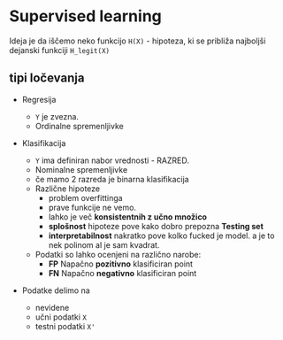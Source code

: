 # Supervised learning

Ideja je da iščemo neko funkcijo `H(X)` - hipoteza, ki se približa najboljši dejanski funkciji `H_legit(X)`  

## tipi ločevanja
- Regresija
  - `Y` je zvezna.
  - Ordinalne spremenljivke

- Klasifikacija
  - `Y` ima definiran nabor vrednosti - RAZRED.
  - Nominalne spremenljivke
  - če mamo 2 razreda je binarna klasifikacija
  - Različne hipoteze
    - problem overfittinga
    - prave funkcije ne vemo.
    - lahko je več **konsistentnih z učno množico**
    - __splošnost__ hipoteze pove kako dobro prepozna **Testing set**
    - __interpretabilnost__ nakratko pove kolko fucked je model. a je to nek polinom al je sam kvadrat.
  - Podatki so lahko ocenjeni na različno narobe:
    - **FP** Napačno __pozitivno__ klasificiran point
    - **FN** Napačno __negativno__ klasificiran point

- Podatke delimo na
  - nevidene
  - učni podatki `X`
  - testni podatki `X'`